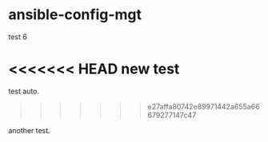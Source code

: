 # ansible-config-mgt

test 6

<<<<<<< HEAD
new test
=======
test auto.
>>>>>>> e27affa80742e89971442a655a66679277147c47

another test.
